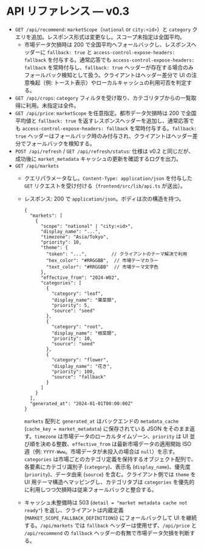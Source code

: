 # API リファレンス — v0.3

- `GET /api/recommend`: `marketScope`（`national` or `city:<id>`）と `category` クエリを追加。レスポンス形式は変更なし。スコープ未指定は全国平均。
  - 市場データ欠損時は 200 で全国平均へフォールバックし、レスポンスヘッダーに `fallback: true` と `access-control-expose-headers: fallback` を付与する。通常応答でも `access-control-expose-headers: fallback` を常時付与し、`fallback: true` ヘッダーが存在する場合のみフォールバック検知として扱う。クライアントはヘッダー差分で UI の注意喚起（例: トースト表示）やローカルキャッシュの利用可否を判定する。
- `GET /api/crops`: `category` フィルタを受け取り、カテゴリタブからの一覧取得に利用。未指定は全件。
- `GET /api/price`: `marketScope` を任意指定。都市データ欠損時は 200 で全国平均値と `fallback: true` を返すレスポンスヘッダーを追加し、通常応答でも `access-control-expose-headers: fallback` を常時付与する。`fallback: true` ヘッダーはフォールバック時のみ付与され、クライアントはヘッダー差分でフォールバックを検知する。
- `POST /api/refresh` / `GET /api/refresh/status`: 仕様は v0.2 と同じだが、成功後に `market_metadata` キャッシュの更新を確認するログを出力。
- `GET /api/markets`
  - クエリパラメータなし。`Content-Type: application/json` を付与した `GET` リクエストを受け付ける（`frontend/src/lib/api.ts` が送出）。
  - レスポンス: 200 で `application/json`。ボディは次の構造を持つ。

    ```jsonc
    {
      "markets": [
        {
          "scope": "national" | "city:<id>",
          "display_name": "...",
          "timezone": "Asia/Tokyo",
          "priority": 10,
          "theme": {
            "token": "...",         // クライアントのテーマ解決で利用
            "hex_color": "#RRGGBB",  // 市場テーマカラー
            "text_color": "#RRGGBB"  // 市場テーマ文字色
          },
          "effective_from": "2024-W02",
          "categories": [
            {
              "category": "leaf",
              "display_name": "葉菜類",
              "priority": 5,
              "source": "seed"
            },
            {
              "category": "root",
              "display_name": "根菜類",
              "priority": 10,
              "source": "seed"
            },
            {
              "category": "flower",
              "display_name": "花き",
              "priority": 100,
              "source": "fallback"
            }
          ]
        }
      ],
      "generated_at": "2024-01-01T00:00:00Z"
    }
    ```

    `markets` 配列と `generated_at` はバックエンドの `metadata_cache` (`cache_key = market_metadata`) に保存されている JSON をそのまま返す。`timezone` は市場データのローカルタイムゾーン、`priority` は UI 並び順を決める整数、`effective_from` は最新市場データの適用開始 ISO 週（例: `YYYY-Www`。市場データが未投入の場合は `null`）を示す。`categories` は市場ごとのカテゴリ定義を保持するオブジェクト配列で、各要素にカテゴリ識別子 (`category`)、表示名 (`display_name`)、優先度 (`priority`)、データ由来 (`source`) を含む。クライアント側では `theme` を UI 用テーマ構造へマッピングし、カテゴリタブは `categories` を優先的に利用しつつ欠損時は従来フォールバックと整合する。

  - キャッシュ未整備時は 503 (`detail = "market metadata cache not ready"`) を返し、クライアントは内蔵定義 (`MARKET_SCOPE_FALLBACK_DEFINITIONS`) にフォールバックして UI を継続する。`/api/markets` では `fallback` ヘッダーは使用せず、`/api/price` と `/api/recommend` の `fallback` ヘッダーの有無で市場データ欠損を判断する。
